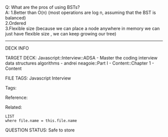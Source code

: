 Q: What are the pros of using BSTs?  
A: 1.Better than O(n) (most operations are log n, assuming that the BST is balanced)  
2.Ordered  
3.Flexible size (because we can place a node anywhere in memory we can just have flexible size , we can keep growing our tree)
<!--ID: 1690376046448-->

---

DECK INFO

TARGET DECK: Javascript::Interview::ADSA - Master the coding interview data structures algorithms - andrei neagoie::Part I - Content::Chapter 1 - Content

FILE TAGS: Javascript Interview

Tags:

Reference:

Related:

```dataview
LIST
where file.name = this.file.name
```

QUESTION STATUS: Safe to store